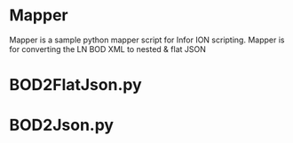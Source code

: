 # Mapper

Mapper is a sample python mapper script for Infor ION scripting.
Mapper is for converting the LN BOD XML to nested & flat JSON


# BOD2FlatJson.py
# BOD2Json.py
